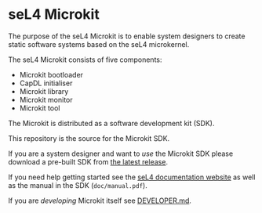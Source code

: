 <!--
     Copyright 2021, Breakaway Consulting Pty. Ltd.
     SPDX-License-Identifier: CC-BY-SA-4.0
-->

# seL4 Microkit

The purpose of the seL4 Microkit is to enable system designers to create static software systems based on the seL4 microkernel.

The seL4 Microkit consists of five components:

   * Microkit bootloader
   * CapDL initialiser
   * Microkit library
   * Microkit monitor
   * Microkit tool

The Microkit is distributed as a software development kit (SDK).

This repository is the source for the Microkit SDK.

If you are a system designer and want to *use* the Microkit SDK please download a pre-built SDK from
[the latest release](https://github.com/seL4/microkit/releases).

If you need help getting started see the [seL4 documentation website](https://docs.sel4.systems/projects/microkit/)
as well as the manual in the SDK (`doc/manual.pdf`).

If you are *developing* Microkit itself see [DEVELOPER.md](./DEVELOPER.md).
